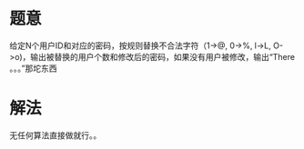 # 题意

给定N个用户ID和对应的密码，按规则替换不合法字符（1->@, 0->%, l->L, O->o)，输出被替换的用户个数和修改后的密码，如果没有用户被修改，输出“There 。。。”那坨东西

# 解法

无任何算法直接做就行。。